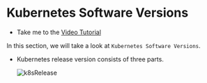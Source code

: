 # Kubernetes Software Versions

  - Take me to the [Video Tutorial](https://kodekloud.com/topic/kubernetes-software-versions-2/)

In this section, we will take a look at `Kubernetes Software Versions`.

  - Kubernetes release version consists of three parts.

      ![k8sRelease](../../images/k8sRelease.png)

